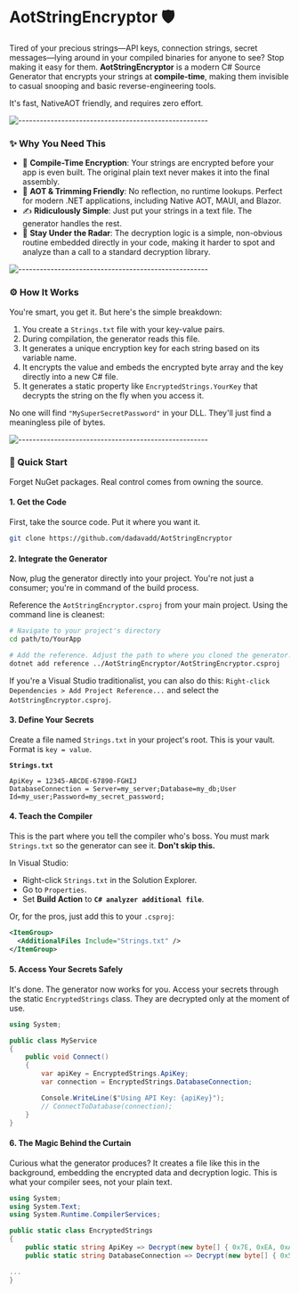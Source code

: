 # AotStringEncryptor 🛡️

Tired of your precious strings—API keys, connection strings, secret messages—lying around in your compiled binaries for anyone to see? Stop making it easy for them. **AotStringEncryptor** is a modern C# Source Generator that encrypts your strings at **compile-time**, making them invisible to casual snooping and basic reverse-engineering tools.

It's fast, NativeAOT friendly, and requires zero effort.

![-----------------------------------------------------](https://raw.githubusercontent.com/andreasbm/readme/master/assets/lines/rainbow.png)

### ✨ Why You Need This

*   🔐 **Compile-Time Encryption**: Your strings are encrypted before your app is even built. The original plain text never makes it into the final assembly.
*   🚀 **AOT & Trimming Friendly**: No reflection, no runtime lookups. Perfect for modern .NET applications, including Native AOT, MAUI, and Blazor.
*   ✍️ **Ridiculously Simple**: Just put your strings in a text file. The generator handles the rest.
*   🤫 **Stay Under the Radar**: The decryption logic is a simple, non-obvious routine embedded directly in your code, making it harder to spot and analyze than a call to a standard decryption library.

![-----------------------------------------------------](https://raw.githubusercontent.com/andreasbm/readme/master/assets/lines/rainbow.png)

### ⚙️ How It Works

You're smart, you get it. But here's the simple breakdown:

1.  You create a `Strings.txt` file with your key-value pairs.
2.  During compilation, the generator reads this file.
3.  It generates a unique encryption key for each string based on its variable name.
4.  It encrypts the value and embeds the encrypted byte array and the key directly into a new C# file.
5.  It generates a static property like `EncryptedStrings.YourKey` that decrypts the string on the fly when you access it.

No one will find `"MySuperSecretPassword"` in your DLL. They'll just find a meaningless pile of bytes.

![-----------------------------------------------------](https://raw.githubusercontent.com/andreasbm/readme/master/assets/lines/rainbow.png)

### 🚀 Quick Start

Forget NuGet packages. Real control comes from owning the source.

#### 1. Get the Code

First, take the source code. Put it where you want it.

```bash
git clone https://github.com/dadavadd/AotStringEncryptor
```

#### 2. Integrate the Generator

Now, plug the generator directly into your project. You're not just a consumer; you're in command of the build process.

Reference the `AotStringEncryptor.csproj` from your main project. Using the command line is cleanest:

```bash
# Navigate to your project's directory
cd path/to/YourApp

# Add the reference. Adjust the path to where you cloned the generator.
dotnet add reference ../AotStringEncryptor/AotStringEncryptor.csproj
```
If you're a Visual Studio traditionalist, you can also do this: `Right-click Dependencies > Add Project Reference...` and select the `AotStringEncryptor.csproj`.

#### 3. Define Your Secrets

Create a file named `Strings.txt` in your project's root. This is your vault. Format is `key = value`.

**`Strings.txt`**
```
ApiKey = 12345-ABCDE-67890-FGHIJ
DatabaseConnection = Server=my_server;Database=my_db;User Id=my_user;Password=my_secret_password;
```

#### 4. Teach the Compiler

This is the part where you tell the compiler who's boss. You must mark `Strings.txt` so the generator can see it. **Don't skip this.**

In Visual Studio:
*   Right-click `Strings.txt` in the Solution Explorer.
*   Go to `Properties`.
*   Set **Build Action** to **`C# analyzer additional file`**.

Or, for the pros, just add this to your `.csproj`:

```xml
<ItemGroup>
  <AdditionalFiles Include="Strings.txt" />
</ItemGroup>
```

#### 5. Access Your Secrets Safely

It's done. The generator now works for you. Access your secrets through the static `EncryptedStrings` class. They are decrypted only at the moment of use.

```csharp
using System;

public class MyService
{
    public void Connect()
    {
        var apiKey = EncryptedStrings.ApiKey; 
        var connection = EncryptedStrings.DatabaseConnection;

        Console.WriteLine($"Using API Key: {apiKey}");
        // ConnectToDatabase(connection);
    }
}
```

#### 6. The Magic Behind the Curtain

Curious what the generator produces? It creates a file like this in the background, embedding the encrypted data and decryption logic. This is what your compiler sees, not your plain text.

```csharp
using System;
using System.Text;
using System.Runtime.CompilerServices;

public static class EncryptedStrings
{
    public static string ApiKey => Decrypt(new byte[] { 0x7E, 0xEA, 0xAD, 0xF7, 0xA8, 0xC2, 0x1A, 0x1E, 0xC1, 0xD1, 0xE2, 0xED, 0xE6, 0xD3, 0x77, 0xC7, 0x0E, 0xE9, 0xA2, 0xF4, 0xA5, 0xB3, 0x7A }, new byte[] { 0x3C, 0xAE, 0xEB, 0xBF, 0xE8, 0xFC, 0x42, 0x44, 0x9D, 0x8F, 0x82, 0xDC, 0xD5, 0xE6, 0x40, 0xFE });
    public static string DatabaseConnection => Decrypt(new byte[] { 0x5B, 0x4F, 0x36, 0xA1, 0x0C, 0x7D, 0x25, 0xDF, 0x2C, 0x86, 0x91, 0xFB, 0xCB, 0x92, 0xF2, 0xEC, 0x79, 0xB0, 0xD6, 0xA5, 0x36, 0x47, 0x15, 0xEF, 0x2D, 0x5D, 0xB4, 0xDC, 0xCF, 0x87, 0xFC, 0xF0, 0x68, 0x95, 0x14, 0xB8, 0x2B, 0x5B, 0xE9, 0x2B, 0xF8, 0x95, 0x78, 0x1E, 0x2D, 0x40, 0xD8, 0x20, 0xAC, 0x5B, 0xDD, 0x80, 0xF6, 0x5C, 0xF1, 0x18, 0xFF, 0x6B, 0x64, 0x1E, 0x19, 0xBE, 0x24, 0x1E, 0x56, 0xBF, 0xD8, 0x82, 0x05, 0x87, 0xCF, 0xD9, 0x0B, 0x79, 0x55, 0x07 }, new byte[] { 0xD1, 0x2B, 0xA3, 0x03, 0x85, 0xDD, 0xBA, 0x4D, 0x8C, 0xEC, 0x11, 0x69, 0x6E, 0x34, 0x59, 0x48 });

...
}
